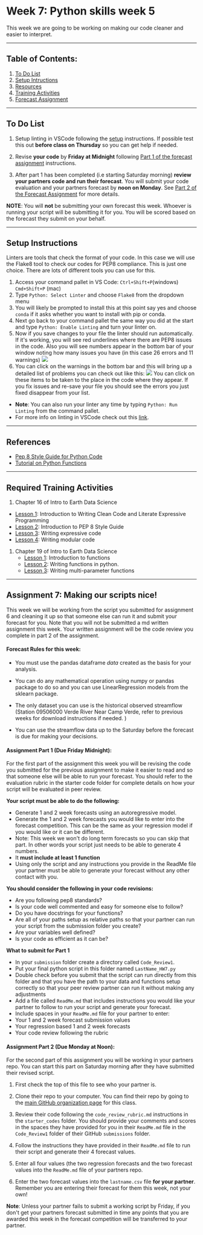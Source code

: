 # Week 7: Python skills week 5
This week we are going to be working on making our code cleaner and easier to interpret.
____
## Table of Contents:
1. [ To Do List](#todo)
1. [ Setup Intructions](#setup)
1. [ Resources](#resources)
1. [ Training Activities](#training)
1. [ Forecast Assignment](#assignment)
___
<a name="todo"></a>
## To Do List
1. Setup linting in VSCode following the [setup](#setup) instructions. If possible test this out **before class on Thursday** so you can get help if needed.  

1. Revise **your code** by **Friday at Midnight** following [Part 1 of the forecast assignment](#assignment) instructions.   

2. After part 1 has been completed (i.e starting Saturday morning) **review your partners code and run their forecast**. You will submit your code evaluation and your partners forecast by **noon on Monday**. See [Part 2 of the Forecast Assignment](#assignment) for more details.

**NOTE**: You will **not** be submitting your own forecast this week. Whoever is running your script will be submitting it for you. You will be scored based on the forecast they submit on your behalf.

___
<a name="setup"></a>

## Setup Instructions

Linters are tools that check the format of your code. In this case we will use the Flake8 tool to check our codes for PEP8 compliance. This is just one choice. There are lots of different tools you can use for this.

1. Access your command pallet in VS Code:
`Ctrl+Shift+P`(windows) `Cmd+Shift+P` (mac)
2. Type `Python: Select Linter` and choose `Flake8` from the dropdown menu
3. You will likely be prompted to install this at this point say yes and choose `conda` if it asks whether you want to install with pip or conda.
4. Next go back to your command pallet the same way you did at the start and type `Python: Enable Linting` and turn your linter on.
5. Now if you save changes to your file the linter should run automatically. If it's working, you will see red underlines where there are PEP8 issues in the code. Also you will see numbers appear in the bottom bar of your window noting how many issues you have (in this case 26 errors and 11 warnings)
![](assets/Week7_Python_Skills5-7d29dcca.png)
6. You can click on the warnings in the bottom bar and this will bring up a detailed list of problems you can check out like this:
![](assets/Week7_Python_Skills5-8cfe656d.png)
You can click on these items to be taken to the place in the code where they appear. If you fix issues and re-save your file you should see the errors you just fixed disappear from your list.
- **Note**: You can also run your linter any time by typing `Python: Run Linting` from the command pallet.
- For more info on  linting in VSCode check out this [link](https://code.visualstudio.com/docs/python/linting).

___
<a name="resources"></a>
## References
- [Pep 8 Style Guide for Python Code](https://www.python.org/dev/peps/pep-0008/)
- [Tutorial on Python Functions](https://365datascience.com/python-functions/)

___
<a name="training"></a>
## Required Training Activities
1. Chapter 16 of Intro to Earth Data Science
  - [Lesson 1](https://www.earthdatascience.org/courses/intro-to-earth-data-science/write-efficient-python-code/intro-to-clean-code/): Introduction to Writing Clean Code and Literate Expressive Programming
  - [Lesson 2](https://www.earthdatascience.org/courses/intro-to-earth-data-science/write-efficient-python-code/intro-to-clean-code/python-pep-8-style-guide/): Introduction to PEP 8 Style Guide
  - [Lesson 3](https://www.earthdatascience.org/courses/intro-to-earth-data-science/write-efficient-python-code/intro-to-clean-code/expressive-variable-names-make-code-easier-to-read/): Writing expressive code
  - [Lesson  4](https://www.earthdatascience.org/courses/intro-to-earth-data-science/write-efficient-python-code/intro-to-clean-code/dry-modular-code/): Writing modular code

1. Chapter 19 of Intro to Earth Data Science
    - [Lesson 1](https://www.earthdatascience.org/courses/intro-to-earth-data-science/write-efficient-python-code/functions-modular-code/): Introduction to functions
    - [Lesson  2](https://www.earthdatascience.org/courses/intro-to-earth-data-science/write-efficient-python-code/functions-modular-code/write-functions-in-python/): Writing functions in python.
    - [Lesson 3](https://www.earthdatascience.org/courses/intro-to-earth-data-science/write-efficient-python-code/functions-modular-code/write-functions-with-multiple-and-optional-parameters-in-python/): Writing multi-parameter functions
___
<a name="assignment"></a>
## Assignment 7: Making our scripts nice!
This week we will be working from the script you submitted for assignment 6 and cleaning it up so that someone else can run it and submit your forecast for you. Note that you will not be submitted a md written assignment this week. Your written assignment will be the code review you complete in part 2 of the assignment.

#### Forecast Rules for this week:
- You must use the pandas dataframe *data* created as the basis for your analysis.

- You can do any mathematical operation using numpy or pandas package to do so and you can use LinearRegression models from the sklearn package.  

- The only dataset you can use is the historical observed streamflow (Station 09506000 Verde River Near Camp Verde, refer to previous weeks for download instructions if needed. )

- You can use the streamflow data up to the Saturday before the forecast is due for making your decisions.

#### Assignment Part 1 (Due Friday Midnight):
For the first part of the assignment this week you will be revising the code you submitted for the previous assignment to make it easier to read and so that someone else will be able to run your forecast.  You should refer to the evaluation rubric in the starter code folder for complete details on how your script will be evaluated in peer review.

**Your script must be able to do the following:**
  - Generate 1 and 2 week forecasts using an autoregressive model.
  - Generate the 1 and 2 week forecasts you would like to enter into the forecast competition. This can be the same as your regression model if you would like or it can be different.
  - Note: This week we won't do long term forecasts so you can  skip that part. In other words your script just needs to be able to generate 4 numbers.
  - It **must include at least 1 function**
  - Using only the script and any instructions you provide in the ReadMe file your partner must be able to generate your forecast without any other contact with you.

**You should consider the following in your code revisions:**
  - Are you following pep8 standards?
  - Is your code well commented and easy for someone else to follow?
  - Do you have docstrings for your functions?
  - Are all of your paths setup as relative paths so that your partner can run your script from the submission folder you create?
  - Are your variables well defined?
  - Is your code as efficient as it can be?

**What to submit for Part 1**
- In your `submission` folder create a directory called `Code_Review1`.
- Put your final python script in this folder named `LastName_HW7.py`
- Double check before you submit that the script can run directly from this folder and that you have the path to your data and functions setup correctly so that your peer review partner can run it without making any adjustments
- Add a file called `ReadMe.md` that includes instructions you would like your partner to follow to run your script and generate your forecast.
- Include spaces in your `ReadMe.md` file for your partner to enter:
 - Your 1 and 2 week forecast submission values
 - Your regression based 1 and 2 week forecasts
 - Your code review following the rubric


#### Assignment Part 2 (Due Monday at Noon):
For the second part of this assignment you will be working in your partners repo. You can start this part on Saturday morning after they have submitted their revised script.

1. First check the top of this file to see who your partner is.

2. Clone their repo to your computer. You can find their repo by going to the [main GitHub organization page](https://github.com/HAS-Tools-Fall2020) for this class.

3. Review their code following the `code_review_rubric.md` instructions in the `starter_codes` folder. You should provide your comments and scores in the spaces they have provided for you in their `ReadMe.md` file  in the `Code_Review1` folder of their GitHub `submissions` folder.  

4. Follow the instructions they have provided in their `ReadMe.md` file to run their script and generate their 4 forecast values.

5. Enter all four values (the two regression forecasts and the two forecast values into the `ReadMe.md` file of your partners repo.

6. Enter the two forecast values into the `lastname.csv` file **for your partner**. Remember you are entering their forecast for them this week, not your own!

**Note**: Unless your partner fails to submit a working script by Friday, if you don't get your partners forecast submitted in time any points that you are awarded this week in the forecast competition will be transferred to your partner.
